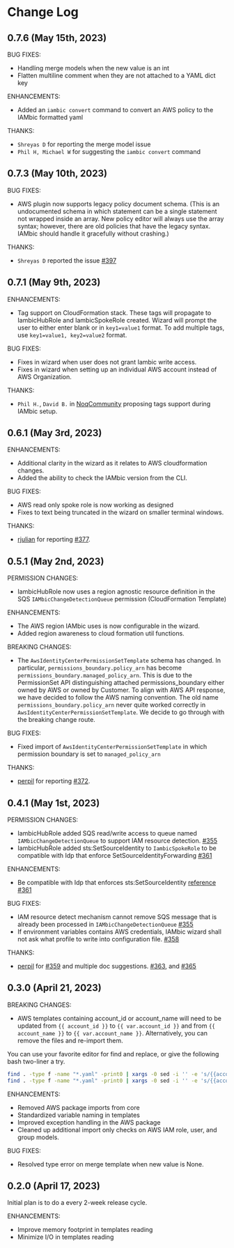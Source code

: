 
# Change Log

## 0.7.6 (May 15th, 2023)

BUG FIXES:

* Handling merge models when the new value is an int
* Flatten multiline comment when they are not attached to a YAML dict key

ENHANCEMENTS:
* Added an `iambic convert` command to convert an AWS policy to the IAMbic formatted yaml

THANKS:

* `Shreyas D` for reporting the merge model issue
* `Phil H, Michael W` for suggesting the `iambic convert` command

## 0.7.3 (May 10th, 2023)

BUG FIXES:

* AWS plugin now supports legacy policy document schema. (This is an undocumented
schema in which statement can be a single statement not wrapped inside an array.
New policy editor will always use the array syntax; however, there are old policies
that have the legacy syntax. IAMbic should handle it gracefully without crashing.)

THANKS:

* `Shreyas D` reported the issue [#397](https://github.com/noqdev/iambic/pull/397)


## 0.7.1 (May 9th, 2023)

ENHANCEMENTS:

* Tag support on CloudFormation stack. These tags will propagate to IambicHubRole and
IambicSpokeRole created. Wizard will prompt the user to either enter blank or
in `key1=value1` format. To add multiple tags, use `key1=value1, key2=value2` format.

BUG FIXES:

* Fixes in wizard when user does not grant Iambic write access.
* Fixes in wizard when setting up an individual AWS account instead of AWS Organization.

THANKS:

* `Phil H.`, `David B.` in [NoqCommunity](https://noqcommunity.slack.com/archives/C02P9E8BDK6/p1683275443604049) proposing tags support during IAMbic setup.

## 0.6.1 (May 3rd, 2023)

ENHANCEMENTS:

* Additional clarity in the wizard as it relates to AWS cloudformation changes.
* Added the ability to check the IAMbic version from the CLI.

BUG FIXES:

* AWS read only spoke role is now working as designed
* Fixes to text being truncated in the wizard on smaller terminal windows.

THANKS:

* [rjulian](https://github.com/rjulian) for reporting [#377](https://github.com/noqdev/iambic/pull/377).

## 0.5.1 (May 2nd, 2023)

PERMISSION CHANGES:

* IambicHubRole now uses a region agnostic resource definition in the SQS `IAMbicChangeDetectionQueue` permission (CloudFormation Template)

ENHANCEMENTS:

* The AWS region IAMbic uses is now configurable in the wizard.
* Added region awareness to cloud formation util functions.

BREAKING CHANGES:

* The `AwsIdentityCenterPermissionSetTemplate` schema has changed. In particular, `permissions_boundary.policy_arn` has become `permissions_boundary.managed_policy_arn`. This is due to the PermissionSet API distinguishing attached
permissions_boundary either owned by AWS or owned by Customer. To align with AWS API response, we have decided
to follow the AWS naming convention. The old name `permissions_boundary.policy_arn` never quite worked correctly
in `AwsIdentityCenterPermissionSetTemplate`. We decide to go through with the breaking change route.

BUG FIXES:

* Fixed import of `AwsIdentityCenterPermissionSetTemplate` in which permission boundary is set to `managed_policy_arn`

THANKS:

* [perpil](https://github.com/perpil) for reporting [#372](https://github.com/noqdev/iambic/issues/372).

## 0.4.1 (May 1st, 2023)

PERMISSION CHANGES:
* IambicHubRole added SQS read/write access to queue named `IAMbicChangeDetectionQueue` to support IAM resource detection. [#355](https://github.com/noqdev/iambic/pull/355)
* IambicHubRole added sts:SetSourceIdentity to `IambicSpokeRole` to be compatible with Idp that enforce SetSourceIdentityForwarding [#361](https://github.com/noqdev/iambic/pull/361)

ENHANCEMENTS:
* Be compatible with Idp that enforces sts:SetSourceIdentity [reference](https://docs.aws.amazon.com/IAM/latest/UserGuide/id_credentials_temp_control-access_monitor.html) [#361](https://github.com/noqdev/iambic/pull/361)

BUG FIXES:
* IAM resource detect mechanism cannot remove SQS message that is already been processed in `IAMbicChangeDetectionQueue` [#355](https://github.com/noqdev/iambic/pull/355)
* If environment variables contains AWS credentials, IAMbic wizard shall not ask what profile to write into configuration file. [#358](https://github.com/noqdev/iambic/pull/358)

THANKS:
* [perpil](https://github.com/perpil) for [#359](https://github.com/noqdev/iambic/pull/359) and multiple doc suggestions. [#363](https://github.com/noqdev/iambic/pull/363), and [#365](https://github.com/noqdev/iambic/pull/365)

## 0.3.0 (April 21, 2023)

BREAKING CHANGES:
* AWS templates containing account_id or account_name will need to be updated from `{{ account_id }}` to `{{ var.account_id }}` and from `{{ account_name }}` to `{{ var.account_name }}`. Alternatively, you can remove the files and re-import them.

You can use your favorite editor for find and replace, or give the following bash two-liner a try.

```bash
find . -type f -name "*.yaml" -print0 | xargs -0 sed -i '' -e 's/{{account_id}}/{{var.account_id}}/g'
find . -type f -name "*.yaml" -print0 | xargs -0 sed -i '' -e 's/{{account_name}}/{{var.account_name}}/g'
```

ENHANCEMENTS:
* Removed AWS package imports from core
* Standardized variable naming in templates
* Improved exception handling in the AWS package
* Cleaned up additional import only checks on AWS IAM role, user, and group models.

BUG FIXES:
* Resolved type error on merge template when new value is None.



## 0.2.0 (April 17, 2023)

Initial plan is to do a every 2-week release cycle.

ENHANCEMENTS:
* Improve memory footprint in templates reading
* Minimize I/O in templates reading
